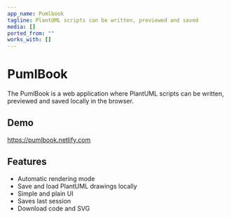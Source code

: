 ```yaml
---
app_name: Pumlbook
tagline: PlantUML scripts can be written, previewed and saved
media: []
ported_from: ""
works_with: []
---
```


# PumlBook

The PumlBook is a web application where PlantUML scripts can be written, previewed and saved locally in the browser.

## Demo

https://pumlbook.netlify.com

## Features

- Automatic rendering mode
- Save and load PlantUML drawings locally
- Simple and plain UI
- Saves last session
- Download code and SVG